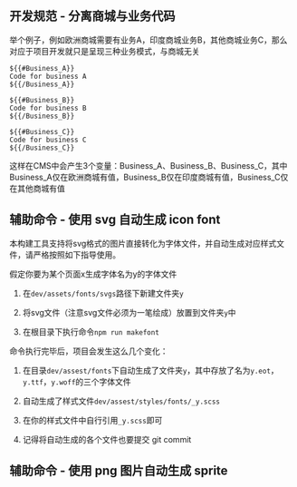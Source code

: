 ## 开发规范 - 分离商城与业务代码

举个例子，例如欧洲商城需要有业务A，印度商城业务B，其他商城业务C，那么对应于项目开发就只是呈现三种业务模式，与商城无关

```
${{#Business_A}}
Code for business A
${{/Business_A}}

${{#Business_B}}
Code for business B
${{/Business_B}}

${{#Business_C}}
Code for business C
${{/Business_C}}
```

这样在CMS中会产生3个变量：Business_A、Business_B、Business_C，其中Business_A仅在欧洲商城有值，Business_B仅在印度商城有值，Business_C仅在其他商城有值


## 辅助命令 - 使用 svg 自动生成 icon font

本构建工具支持将svg格式的图片直接转化为字体文件，并自动生成对应样式文件，请严格按照如下指导使用。

假定你要为某个页面x生成字体名为y的字体文件

1. 在`dev/assets/fonts/svgs`路径下新建文件夹`y`

2. 将svg文件（注意svg文件必须为一笔绘成）放置到文件夹`y`中

3. 在根目录下执行命令`npm run makefont`

命令执行完毕后，项目会发生这么几个变化：

1. 在目录`dev/assest/fonts`下自动生成了文件夹`y`，其中存放了名为`y.eot`，`y.ttf`，`y.woff`的三个字体文件

2. 自动生成了样式文件`dev/assest/styles/fonts/_y.scss`

3. 在你的样式文件中自行引用`_y.scss`即可

4. 记得将自动生成的各个文件也要提交 git commit

## 辅助命令 - 使用 png 图片自动生成 sprite